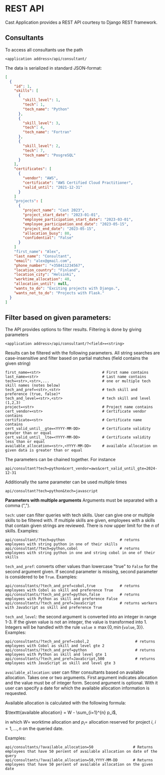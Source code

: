 # REST API

Cast Application provides a REST API courtesy to Django REST framework.

## Consultants

To access all consultants use the path

```
<application address>/api/consultant/
```

The data is serialized in standard JSON-format:

```json
[
  {
    "id": 1,
    "skills": [
      {
        "skill_level": 1,
        "tech": 1,
        "tech_name": "Python"
      },
      {
        "skill_level": 3,
        "tech": 4,
        "tech_name": "Fortran"
      },
      {
        "skill_level": 2,
        "tech": 7,
        "tech_name": "PosgreSQL"
      }
    ],
    "certificates": [
      {
        "vendor": "AWS",
        "certificate": "AWS Certified Cloud Practitioner",
        "valid_until": "2021-12-31"
      }
    ]
    "projects": [
      {
        "project_name": "Cast 2023",
        "project_start_date": "2023-01-01",
        "employee_participation_start_date": "2023-03-01",
        "employee_participation_end_date": "2023-05-15",
        "project_end_date": "2023-05-15",
        "allocation_busy": 80,
        "confidential": "False"
      }
    ]
    "first_name": "Alex",
    "last_name": "Consultant",
    "email": "alex@gmail.com",
    "phone_number": "+358411234567",
    "location_country": "Finland",
    "location_city": "Helsinki",
    "worktime_allocation": 40,
    "allocation_until": null,
    "wants_to_do": "Exciting projects with Django.",
    "wants_not_to_do": "Projects with Flask."
  }
]
```

## Filter based on given parameters:

The API provides options to filter results. Filtering is done by giving parameters

```
<application address>/api/consultant/?<field>=<string>
```

Results can be filtered with the following parameters. All string searches are case-insensitive and filter based on partial matches (field contains the given string)

```
first_name=<str>                            # First name contains
last_name=<str>                             # Last name contains
tech=<str>,<str>,...                        # one or multiple tech skill names (notes below)
tech_and_pref=<str>,<str>                   # tech skill and preference (true, false)*
tech_and_level=<str>,<str>                  # tech skill and level (1,2,3)
project=<str>                               # Project name contains
cert_vendor=<str>                           # Certificate vendor contains
certificate=<str>                           # Certificate name contains
cert_valid_until__gte=<YYYY-MM-DD>          # Certificate validity greater than or equal
cert_valid_until__lte=<YYYY-MM-DD>          # Certificate validity less than or equal
available_allocation=<str>,<YYYY-MM-DD>     # available allocation on given data is greater than or equal
```

The parameters can be chained together. For instance

```
api/consultant?tech=python&cert_vendor=aws&cert_valid_until_gte=2024-12-31
```

Additionally the same parameter can be used multiple times

```
api/consultant?tech=python&tech=javascript
```

**Parameters with multiple arguments**
Arguments must be separated with a comma (",").

`tech`: user can filter queries with tech skills. User can give one or multiple skills to be filtered with. If multiple skills are given, employees with a skills that contain given strings are reviewed. There is now upper limit for the $n$ of skills. Examples:

```
api/consultant/?tech=python                         # returns employees with string python in one of their skills
api/consultant/?tech=python,cobol                   # returns employees with string python in one and string cobol in one of their skills
```

`tech_and_pref`: converts other values than lowercase "true" to `False` for the second argument given. If second parameter is missing, second parameter is considered to be `True`. Examples:

```
api/consultants/?tech_and_pref=cobol,true           # returns employees with Cobol as skill and preference True
api/consultants/?tech_and_pref=python,false         # returns employees with Python as skill and preference False
api/consultants/?tech_and_pref=JavaScript           # returns workers with JavaScript as skill and preference True
```

`tech_and_level`: the second argument is converted into an integer in range 1-3. If the given value is not an integer, the value is transformed into 1. Integers will be handled with the rule $\texttt{value}\ge\max\{0, \min\{\texttt{value}, 3\}\}$. Examples:

```
api/consultants/?tech_and_pref=cobol,2                     # returns employees with Cobol as skill and level gte 2
api/consultants/?tech_and_pref=python                      # returns employees with Python as skill and level gte 1
api/consultants/?tech_and_pref=JavaScript,500              # returns employees with JavaScript as skill and level gte 3
```


`available_allocation`: user can filter consultants based on available allocation. Takes one or two arguments. First argument indicates allocation and the value must be of integer form. Second argument is optional. With it user can specify a date for which the available allocation information is requested.  

Available allocation is calculated with the following formula: 

$\texttt{available allocation} = W - \sum_{i=1}^{n} p_i$, 

in which $W=$ worktime allocation and $p_i=$ allocation reserved for project $i$, $i=1, \ldots, n$ on the queried date.  

Examples:

```
api/consultants/?available_allocation=50                  # Returns employees that have 50 percent of available allocation on date of the query
api/consultants/?available_allocation=50,YYYY-MM-DD       # Returns employees that have 50 percent of available allocation on the given date
```